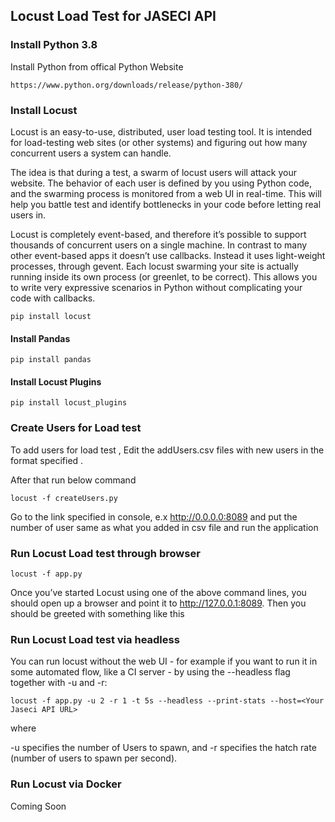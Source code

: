## Locust Load Test for JASECI API

### Install Python 3.8 
Install Python from offical Python Website

```console
https://www.python.org/downloads/release/python-380/
```

### Install Locust 

Locust is an easy-to-use, distributed, user load testing tool. It is intended for load-testing web sites (or other systems) and figuring out how many concurrent users a system can handle.

The idea is that during a test, a swarm of locust users will attack your website. The behavior of each user is defined by you using Python code, and the swarming process is monitored from a web UI in real-time. This will help you battle test and identify bottlenecks in your code before letting real users in.

Locust is completely event-based, and therefore it’s possible to support thousands of concurrent users on a single machine. In contrast to many other event-based apps it doesn’t use callbacks. Instead it uses light-weight processes, through gevent. Each locust swarming your site is actually running inside its own process (or greenlet, to be correct). This allows you to write very expressive scenarios in Python without complicating your code with callbacks.

```console
pip install locust
```

#### Install Pandas

```console
pip install pandas
```



#### Install Locust Plugins

```console
pip install locust_plugins
```

### Create Users for Load test

To add users for load test , Edit the addUsers.csv files with new users in the format specified .

After that run below command

```console
locust -f createUsers.py
```

Go to the link specified in console, e.x http://0.0.0.0:8089 and put the number of user same as what you added in csv file and run the application



### Run Locust Load test through browser

```console
locust -f app.py
```

Once you’ve started Locust using one of the above command lines, you should open up a browser and point it to http://127.0.0.1:8089. Then you should be greeted with something like this

### Run Locust Load test via headless 

You can run locust without the web UI - for example if you want to run it in some automated flow, like a CI server - by using the --headless flag together with -u and -r:

```console
locust -f app.py -u 2 -r 1 -t 5s --headless --print-stats --host=<Your Jaseci API URL>
```

where

-u specifies the number of Users to spawn, and 
-r specifies the hatch rate (number of users to spawn per second).


### Run Locust via Docker

Coming Soon

